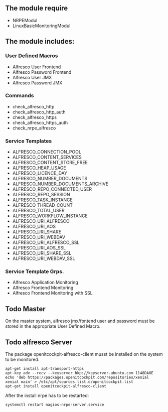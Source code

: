 [//]: # (Links)

[//]: # (Pictures)

[//]: # (Content)

## The module require

* NRPEModul
* LinuxBasicMonitoringModul

## The module includes:

### User Defined Macros

* Alfresco User Frontend
* Alfresco Password Frontend
* Alfresco User JMX
* Alfresco Password JMX

### Commands

* check_alfresco_http
* check_alfresco_http_auth
* check_alfresco_https
* check_alfresco_https_auth	  
* check_nrpe_alfresco	  

### Service Templates

* ALFRESCO_CONNECTION_POOL
* ALFRESCO_CONTENT_SERVICES
* ALFRESCO_CONTENT_STORE_FREE
* ALFRESCO_HEAP_USAGE
* ALFRESCO_LICENCE_DAY
* ALFRESCO_NUMBER_DOCUMENTS
* ALFRESCO_NUMBER_DOCUMENTS_ARCHIVE
* ALFRESCO_REPO_CONNECTED_USER
* ALFRESCO_REPO_SESSION
* ALFRESCO_TASK_INSTANCE
* ALFRESCO_THREAD_COUNT
* ALFRESCO_TOTAL_USER
* ALFRESCO_WORKFLOW_INSTANCE
* ALFRESCO_URI_ALFRESCO
* ALFRESCO_URI_AOS
* ALFRESCO_URI_SHARE
* ALFRESCO_URI_WEBDAV
* ALFRESCO_URI_ALFRESCO_SSL
* ALFRESCO_URI_AOS_SSL
* ALFRESCO_URI_SHARE_SSL
* ALFRESCO_URI_WEBDAV_SSL

### Service Template Grps.

* Alfresco Application Monitoring
* Alfresco Frontend Monitoring
* Alfresco Frontend Monitoring with SSL

## Todo Master

On the master system, alfresco jmx/fontend user and password must be stored in the appropriate User Defined Macro.

## Todo alfresco Server

The package openitcockpit-alfresco-client musst be installed on the system to be monitored.
```shell
apt-get install apt-transport-https
apt-key adv --recv --keyserver hkp://keyserver.ubuntu.com 1148DA8E
echo 'deb https://packages.openitcockpit.com/repositories/xenial xenial main' > /etc/apt/sources.list.d/openitcockpit.list
apt-get install openitcockpit-alfresco-client
```
After the install nrpe has to be restarted:

```shell
systemctl restart nagios-nrpe-server.service
```
